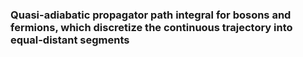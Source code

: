 ### Quasi-adiabatic propagator path integral for bosons and fermions, which discretize the continuous trajectory into equal-distant segments